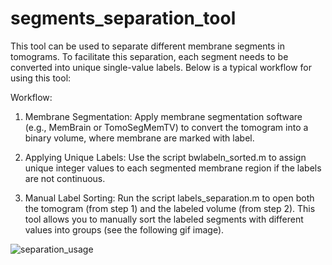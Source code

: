 # segments_separation_tool

This tool can be used to separate different membrane segments in tomograms. To facilitate this separation, each segment needs to be converted into unique single-value labels. Below is a typical workflow for using this tool:

Workflow:

1. Membrane Segmentation: Apply membrane segmentation software (e.g., MemBrain or TomoSegMemTV) to convert the tomogram into a binary volume, where membrane are marked with label.

2. Applying Unique Labels: Use the script bwlabeln_sorted.m to assign unique integer values to each segmented membrane region if the labels are not continuous.

3. Manual Label Sorting: Run the script labels_separation.m to open both the tomogram (from step 1) and the labeled volume (from step 2). This tool allows you to manually sort the labeled segments with different values into groups (see the following gif image).

![separation_usage](https://github.com/user-attachments/assets/ddded349-69df-4f28-99cb-d933a6b60e5d)
